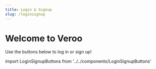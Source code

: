 ```yaml
---
title: Login & Signup
slug: /loginsignup
---
```


# Welcome to Veroo

Use the buttons below to log in or sign up!

import LoginSignupButtons from '../../components/LoginSignupButtons'

<LoginSignupButtons />
